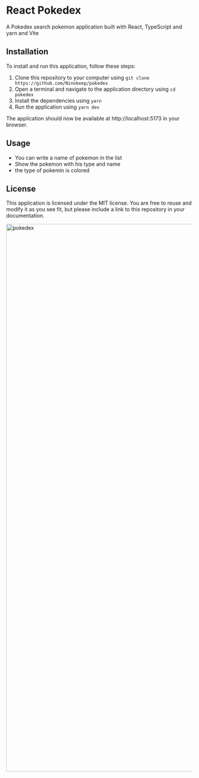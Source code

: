 # React Pokedex

A Pokedex search pokemon application built with React, TypeScript and yarn and Vite

## Installation

To install and run this application, follow these steps:

1. Clone this repository to your computer using `git clone https://github.com/Ninokeep/pokedex`
2. Open a terminal and navigate to the application directory using `cd pokedex`
3. Install the dependencies using `yarn`
4. Run the application using `yarn dev`

The application should now be available at http://localhost:5173 in your browser.

## Usage

- You can write a name of pokemon in the list
- Show the pokemon with his type and name
- the type of pokemin is colored

## License

This application is licensed under the MIT license. You are free to reuse and modify it as you see fit, but please include a link to this repository in your documentation.


<img width="1477" alt="pokedex" src="https://user-images.githubusercontent.com/121240813/215348339-221a6003-3676-4904-9608-f8b90417dfde.png">
